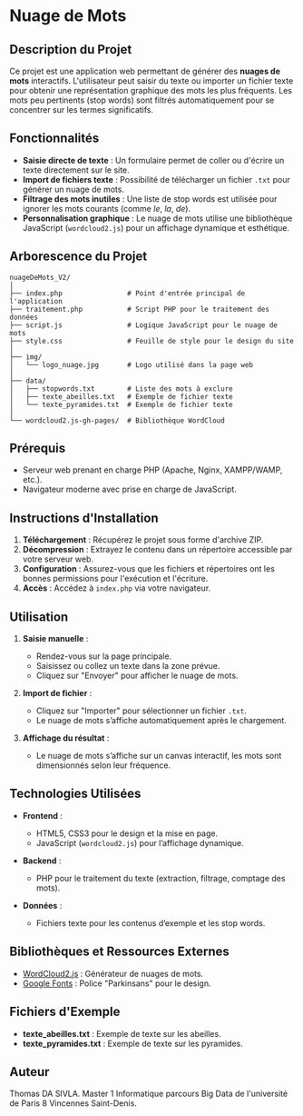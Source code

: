# Nuage de Mots

## Description du Projet

Ce projet est une application web permettant de générer des **nuages de mots** interactifs. L'utilisateur peut saisir du texte ou importer un fichier texte pour obtenir une représentation graphique des mots les plus fréquents. Les mots peu pertinents (stop words) sont filtrés automatiquement pour se concentrer sur les termes significatifs.

## Fonctionnalités

- **Saisie directe de texte** : Un formulaire permet de coller ou d'écrire un texte directement sur le site.
- **Import de fichiers texte** : Possibilité de télécharger un fichier `.txt` pour générer un nuage de mots.
- **Filtrage des mots inutiles** : Une liste de stop words est utilisée pour ignorer les mots courants (comme *le*, *la*, *de*).
- **Personnalisation graphique** : Le nuage de mots utilise une bibliothèque JavaScript (`wordcloud2.js`) pour un affichage dynamique et esthétique.

## Arborescence du Projet

```plaintext
nuageDeMots_V2/
│
├── index.php                # Point d'entrée principal de l'application
├── traitement.php           # Script PHP pour le traitement des données
├── script.js                # Logique JavaScript pour le nuage de mots
├── style.css                # Feuille de style pour le design du site
│
├── img/
│   └── logo_nuage.jpg       # Logo utilisé dans la page web
│
├── data/
│   ├── stopwords.txt        # Liste des mots à exclure
│   ├── texte_abeilles.txt   # Exemple de fichier texte
│   └── texte_pyramides.txt  # Exemple de fichier texte
│
└── wordcloud2.js-gh-pages/  # Bibliothèque WordCloud
```

## Prérequis

- Serveur web prenant en charge PHP (Apache, Nginx, XAMPP/WAMP, etc.).
- Navigateur moderne avec prise en charge de JavaScript.

## Instructions d'Installation

1. **Téléchargement** : Récupérez le projet sous forme d'archive ZIP.
2. **Décompression** : Extrayez le contenu dans un répertoire accessible par votre serveur web.
3. **Configuration** : Assurez-vous que les fichiers et répertoires ont les bonnes permissions pour l'exécution et l'écriture.
4. **Accès** : Accédez à `index.php` via votre navigateur.

## Utilisation

1. **Saisie manuelle** :
   - Rendez-vous sur la page principale.
   - Saisissez ou collez un texte dans la zone prévue.
   - Cliquez sur "Envoyer" pour afficher le nuage de mots.
   
2. **Import de fichier** :
   - Cliquez sur "Importer" pour sélectionner un fichier `.txt`.
   - Le nuage de mots s’affiche automatiquement après le chargement.

3. **Affichage du résultat** :
   - Le nuage de mots s’affiche sur un canvas interactif, les mots sont dimensionnés selon leur fréquence.

## Technologies Utilisées

- **Frontend** :
  - HTML5, CSS3 pour le design et la mise en page.
  - JavaScript (`wordcloud2.js`) pour l’affichage dynamique.

- **Backend** :
  - PHP pour le traitement du texte (extraction, filtrage, comptage des mots).
  
- **Données** :
  - Fichiers texte pour les contenus d’exemple et les stop words.

## Bibliothèques et Ressources Externes

- [WordCloud2.js](https://github.com/timdream/wordcloud2.js) : Générateur de nuages de mots.
- [Google Fonts](https://fonts.google.com/specimen/Parkinsans) : Police "Parkinsans" pour le design.

## Fichiers d'Exemple

- **texte_abeilles.txt** : Exemple de texte sur les abeilles.
- **texte_pyramides.txt** : Exemple de texte sur les pyramides.

## Auteur

Thomas DA SIVLA.
Master 1 Informatique parcours Big Data de l'université de Paris 8 Vincennes Saint-Denis.
